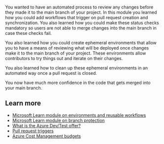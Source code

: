 You wanted to have an automated process to review any changes before they made it to the main branch of your project. In this module you learned how you could add workflows that trigger on pull request creation and synchronization. You also learned how you could make these status checks mandatory so users are not able to merge changes into the main branch in case these checks fail.

You also learned how you could create ephemeral environments that allow you to have a means of reviewing what will be deployed once changes make it to the main branch of your project. These environments allow contributors to try things out and iterate on their changes.

You also learned how to clean up these ephemeral environments in an automated way once a pull request is closed.

You now have much more confidence in the code that gets merged into your main branch.

## Learn more

- [Microsoft Learn module on environments and reusable workflows](/learn/modules/manage-multiple-environments-using-bicep-github-actions/3-handle-similarities-between-environments-using-reusable-workflows)
- [Microsoft Learn module on branch protection](/learn/modules/review-azure-infrastructure-changes-using-bicep-pull-requests/2-understand-branching)
- [What is the Azure Dev/Test offer?](https://docs.microsoft.com/azure/devtest/offer/overview-what-is-devtest-offer-visual-studio)
- [Pull request triggers](https://docs.github.com/actions/using-workflows/events-that-trigger-workflows#pull_request)
- [Azure Cost Management budgets](/azure/cost-management-billing/costs/tutorial-acm-create-budgets)

